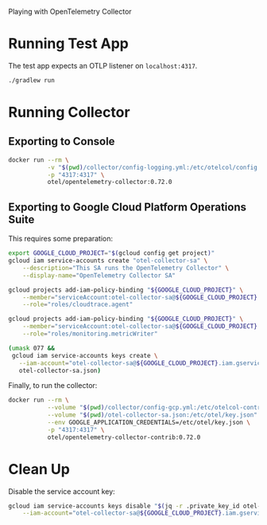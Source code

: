 Playing with OpenTelemetry Collector

# Running Test App

The test app expects an OTLP listener on `localhost:4317`.

```sh
./gradlew run
```

# Running Collector

## Exporting to Console

```sh
docker run --rm \
           -v "$(pwd)/collector/config-logging.yml:/etc/otelcol/config.yaml" \
           -p "4317:4317" \
           otel/opentelemetry-collector:0.72.0
```

## Exporting to Google Cloud Platform Operations Suite

This requires some preparation:

```sh
export GOOGLE_CLOUD_PROJECT="$(gcloud config get project)"
gcloud iam service-accounts create "otel-collector-sa" \
    --description="This SA runs the OpenTelemetry Collector" \
    --display-name="OpenTelemetry Collector SA"

gcloud projects add-iam-policy-binding "${GOOGLE_CLOUD_PROJECT}" \
    --member="serviceAccount:otel-collector-sa@${GOOGLE_CLOUD_PROJECT}.iam.gserviceaccount.com" \
    --role="roles/cloudtrace.agent"

gcloud projects add-iam-policy-binding "${GOOGLE_CLOUD_PROJECT}" \
    --member="serviceAccount:otel-collector-sa@${GOOGLE_CLOUD_PROJECT}.iam.gserviceaccount.com" \
    --role="roles/monitoring.metricWriter"

(umask 077 &&
 gcloud iam service-accounts keys create \
   --iam-account="otel-collector-sa@${GOOGLE_CLOUD_PROJECT}.iam.gserviceaccount.com" \
   otel-collector-sa.json)
```

Finally, to run the collector:

```sh
docker run --rm \
           --volume "$(pwd)/collector/config-gcp.yml:/etc/otelcol-contrib/config.yaml" \
           --volume "$(pwd)/otel-collector-sa.json:/etc/otel/key.json" \
           --env GOOGLE_APPLICATION_CREDENTIALS=/etc/otel/key.json \
           -p "4317:4317" \
           otel/opentelemetry-collector-contrib:0.72.0
```

# Clean Up

Disable the service account key:

```sh
gcloud iam service-accounts keys disable "$(jq -r .private_key_id otel-collector-sa.json)" \
    --iam-account="otel-collector-sa@${GOOGLE_CLOUD_PROJECT}.iam.gserviceaccount.com"
```
